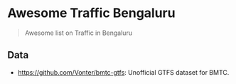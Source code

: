 # Awesome Traffic Bengaluru

> Awesome list on Traffic in Bengaluru


## Data

- https://github.com/Vonter/bmtc-gtfs: Unofficial GTFS dataset for BMTC.
